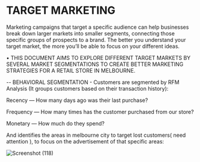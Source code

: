 # TARGET MARKETING
Marketing campaigns that target a specific audience can help businesses break down larger markets into smaller segments, connecting those specific groups of prospects to a brand. The better you understand your target market, the more you’ll be able to focus on your different ideas.

•	THIS DOCUMENT AIMS TO EXPLORE DIFFERENT TARGET MARKETS BY SEVERAL MARKET SEGMENTATIONS TO CREATE BETTER MARKETING STRATEGIES FOR A RETAIL STORE IN MELBOURNE.

-- BEHAVIORAL SEGMENTATION - Customers are segmented by RFM Analysis (It groups customers based on their transaction history):

Recency — How many days ago was their last purchase?

Frequency — How many times has the customer purchased from our store?  

Monetary — How much do they spend?

And identifies the areas in melbourne city to target lost customers( need attention ), to focus on the advertisement of that specific areas:



![Screenshot (118)](https://user-images.githubusercontent.com/105408258/222162113-0a3e72ec-6091-42fa-afed-8e49eb136239.png)
